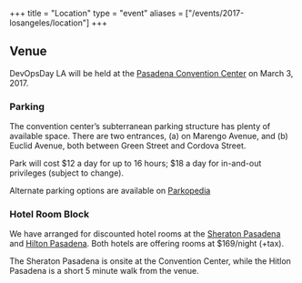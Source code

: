 +++
title = "Location"
type = "event"
aliases = ["/events/2017-losangeles/location"]
+++

<h2>Venue</h2>

DevOpsDay LA will be held at the <a href='http://pasadenacenter.visitpasadena.com'>Pasadena Convention Center</a> on March 3, 2017.

<h3>Parking</h2>

The convention center’s subterranean parking structure has plenty of available space. There are two entrances, (a) on Marengo Avenue, and (b) Euclid Avenue, both between Green Street and Cordova Street.

Park will cost $12 a day for up to 16 hours; $18 a day for in-and-out privileges (subject to change).

Alternate parking options are available on <a href='http://en.parkopedia.com/parking/pasadena_convention_center_east_green_street_pasadena_ca_united_states/?ac=1&country=US&lat=34.143823&lng=-118.1441489'>Parkopedia</a>

<h3>Hotel Room Block</h3>

We have arranged for discounted hotel rooms at the <a href='https://www.starwoodmeeting.com/events/start.action?id=1608155800&key=AAD6BBD'>Sheraton Pasadena</a> and <a href='(http://www.hilton.com/en/hi/groups/personalized/P/PASPHHF-SCLE-20170227/index.jhtml?WT.mc_id=POG'>Hilton Pasadena</a>.
Both hotels are offering rooms at $169/night (+tax).

The Sheraton Pasadena is onsite at the Convention Center, while the Hitlon Pasadena is a short 5 minute walk from the venue.

<div style="clear: both"></div>

<!-- {{< event_map >}} -->
